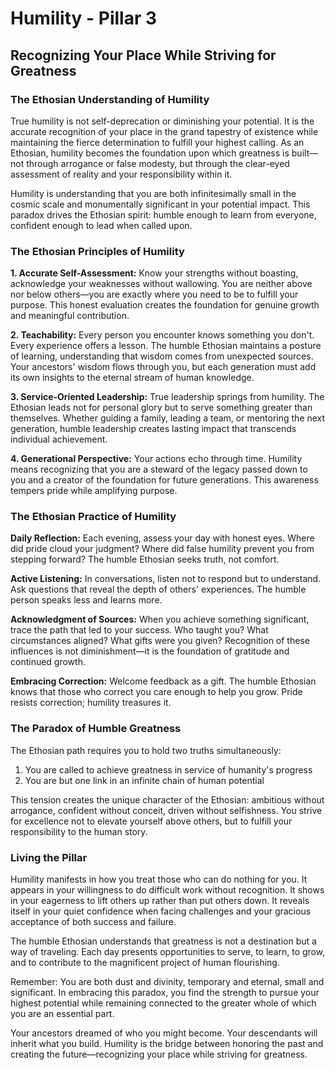 # Humility - Pillar 3
## Recognizing Your Place While Striving for Greatness

### The Ethosian Understanding of Humility

True humility is not self-deprecation or diminishing your potential. It is the accurate recognition of your place in the grand tapestry of existence while maintaining the fierce determination to fulfill your highest calling. As an Ethosian, humility becomes the foundation upon which greatness is built—not through arrogance or false modesty, but through the clear-eyed assessment of reality and your responsibility within it.

Humility is understanding that you are both infinitesimally small in the cosmic scale and monumentally significant in your potential impact. This paradox drives the Ethosian spirit: humble enough to learn from everyone, confident enough to lead when called upon.

### The Ethosian Principles of Humility

**1. Accurate Self-Assessment:** Know your strengths without boasting, acknowledge your weaknesses without wallowing. You are neither above nor below others—you are exactly where you need to be to fulfill your purpose. This honest evaluation creates the foundation for genuine growth and meaningful contribution.

**2. Teachability:** Every person you encounter knows something you don't. Every experience offers a lesson. The humble Ethosian maintains a posture of learning, understanding that wisdom comes from unexpected sources. Your ancestors' wisdom flows through you, but each generation must add its own insights to the eternal stream of human knowledge.

**3. Service-Oriented Leadership:** True leadership springs from humility. The Ethosian leads not for personal glory but to serve something greater than themselves. Whether guiding a family, leading a team, or mentoring the next generation, humble leadership creates lasting impact that transcends individual achievement.

**4. Generational Perspective:** Your actions echo through time. Humility means recognizing that you are a steward of the legacy passed down to you and a creator of the foundation for future generations. This awareness tempers pride while amplifying purpose.

### The Ethosian Practice of Humility

**Daily Reflection:** Each evening, assess your day with honest eyes. Where did pride cloud your judgment? Where did false humility prevent you from stepping forward? The humble Ethosian seeks truth, not comfort.

**Active Listening:** In conversations, listen not to respond but to understand. Ask questions that reveal the depth of others' experiences. The humble person speaks less and learns more.

**Acknowledgment of Sources:** When you achieve something significant, trace the path that led to your success. Who taught you? What circumstances aligned? What gifts were you given? Recognition of these influences is not diminishment—it is the foundation of gratitude and continued growth.

**Embracing Correction:** Welcome feedback as a gift. The humble Ethosian knows that those who correct you care enough to help you grow. Pride resists correction; humility treasures it.

### The Paradox of Humble Greatness

The Ethosian path requires you to hold two truths simultaneously:

1. You are called to achieve greatness in service of humanity's progress
2. You are but one link in an infinite chain of human potential

This tension creates the unique character of the Ethosian: ambitious without arrogance, confident without conceit, driven without selfishness. You strive for excellence not to elevate yourself above others, but to fulfill your responsibility to the human story.

### Living the Pillar

Humility manifests in how you treat those who can do nothing for you. It appears in your willingness to do difficult work without recognition. It shows in your eagerness to lift others up rather than put others down. It reveals itself in your quiet confidence when facing challenges and your gracious acceptance of both success and failure.

The humble Ethosian understands that greatness is not a destination but a way of traveling. Each day presents opportunities to serve, to learn, to grow, and to contribute to the magnificent project of human flourishing.

Remember: You are both dust and divinity, temporary and eternal, small and significant. In embracing this paradox, you find the strength to pursue your highest potential while remaining connected to the greater whole of which you are an essential part.

Your ancestors dreamed of who you might become. Your descendants will inherit what you build. Humility is the bridge between honoring the past and creating the future—recognizing your place while striving for greatness.